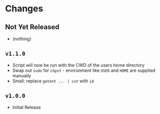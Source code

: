 Changes
=======

Not Yet Released
----------------

- (nothing)

`v1.1.0`
--------

- Script will now be run with the CWD of the users home directory
- Swap out `sudo` for `chpst` - environment like `USER` and `HOME` are supplied manually
- Small: replace `getent ... | cut` with `id`

`v1.0.0`
--------

- Initial Release
